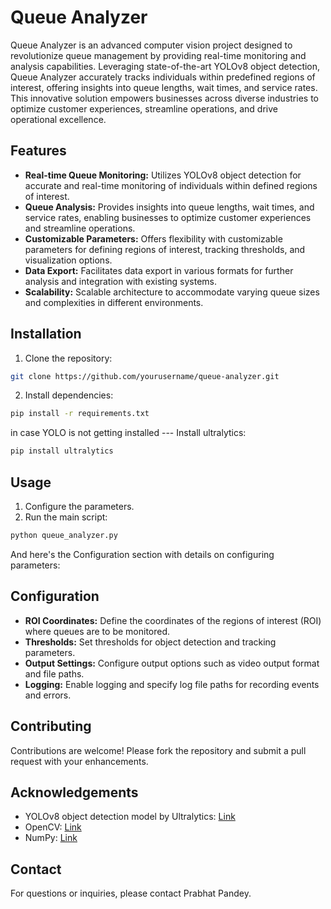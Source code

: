 # Queue Analyzer

Queue Analyzer is an advanced computer vision project designed to revolutionize queue management by providing real-time monitoring and analysis capabilities. Leveraging state-of-the-art YOLOv8 object detection, Queue Analyzer accurately tracks individuals within predefined regions of interest, offering insights into queue lengths, wait times, and service rates. This innovative solution empowers businesses across diverse industries to optimize customer experiences, streamline operations, and drive operational excellence.

## Features

- **Real-time Queue Monitoring:** Utilizes YOLOv8 object detection for accurate and real-time monitoring of individuals within defined regions of interest.
- **Queue Analysis:** Provides insights into queue lengths, wait times, and service rates, enabling businesses to optimize customer experiences and streamline operations.
- **Customizable Parameters:** Offers flexibility with customizable parameters for defining regions of interest, tracking thresholds, and visualization options.
- **Data Export:** Facilitates data export in various formats for further analysis and integration with existing systems.
- **Scalability:** Scalable architecture to accommodate varying queue sizes and complexities in different environments.

## Installation

1. Clone the repository:

```bash
git clone https://github.com/yourusername/queue-analyzer.git
```
2. Install dependencies:
```bash
pip install -r requirements.txt
```
in case YOLO is not getting installed --- Install ultralytics:
```bash
pip install ultralytics
```
## Usage

1. Configure the parameters.
2. Run the main script:

```bash
python queue_analyzer.py
```

And here's the Configuration section with details on configuring parameters:

## Configuration

- **ROI Coordinates:** Define the coordinates of the regions of interest (ROI) where queues are to be monitored.
- **Thresholds:** Set thresholds for object detection and tracking parameters.
- **Output Settings:** Configure output options such as video output format and file paths.
- **Logging:** Enable logging and specify log file paths for recording events and errors.

## Contributing

Contributions are welcome! Please fork the repository and submit a pull request with your enhancements.

## Acknowledgements

- YOLOv8 object detection model by Ultralytics: [Link](https://github.com/ultralytics/yolov5)
- OpenCV: [Link](https://github.com/opencv/opencv)
- NumPy: [Link](https://github.com/numpy/numpy)

## Contact

For questions or inquiries, please contact Prabhat Pandey.

